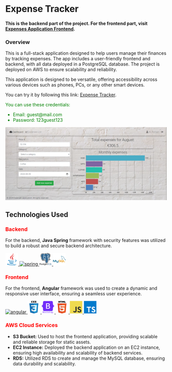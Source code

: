 <h1>Expense Tracker</h1>

<h4>This is the backend part of the project. For the frontend part,
visit <a href="https://github.com/romvol13/Expenses_application_front-end">Expenses Application Frontend</a>.</h4>

<h3>Overview</h3>

<p>This is a full-stack application designed to help users manage their finances by tracking expenses. The app includes a user-friendly frontend and backend, with all data deployed in a PostgreSQL database. The project is deployed on AWS to ensure scalability and reliability.</p>
<p>This application is designed to be versatile, offering accessibility across various devices such as phones, PCs, or any other smart devices.</p>

<p>You can try it by following this link: <a href="http://outcometracker.s3-website.eu-north-1.amazonaws.com/login">Expense Tracker</a>.</p>

<div>
    <p style="color: green">You can use these credentials:</p>
    <ul>
        <li style="color: green;">Email: guest@mail.com</li>
        <li style="color: green;">Password: 123guest123</li>
    </ul>
</div>

<div>
    <img src="https://github.com/romvol13/Expenses_application_back_end/blob/development/src/main/images/Screenshot.PNG?raw=true" alt="Expense Tracker Screenshot">
</div>

<h2>Technologies Used</h2>

<div>
    <h3 style="color: red">Backend</h3>
    <p>For the backend, <strong>Java Spring</strong> framework with security features was utilized to build a robust and secure backend architecture.</p>
<p align="left"> 
    <a href="https://www.java.com" target="_blank" rel="noreferrer"> 
        <img src="https://raw.githubusercontent.com/devicons/devicon/master/icons/java/java-original.svg" alt="java" width="40" height="40"/> 
    </a> 
    <a href="https://spring.io/" target="_blank" rel="noreferrer"> 
        <img src="https://www.vectorlogo.zone/logos/springio/springio-icon.svg" alt="spring" width="40" height="40"/> 
    </a> 
    <a href="https://www.postgresql.org" target="_blank" rel="noreferrer"> 
        <img src="https://raw.githubusercontent.com/devicons/devicon/master/icons/postgresql/postgresql-original-wordmark.svg" alt="postgresql" width="40" height="40"/> 
    </a> 
    <a href="https://www.mysql.com" target="_blank" rel="noreferrer">
        <img src="https://raw.githubusercontent.com/devicons/devicon/master/icons/mysql/mysql-original-wordmark.svg" alt="mysql" width="40" height="40"/>
    </a>


</p>
</div>

<div>
    <h3 style="color: red">Frontend</h3>
    <p>For the frontend, <strong>Angular</strong> framework was used to create a dynamic and responsive user interface, ensuring a seamless user experience.</p>
<p align="left"> 
    <a href="https://angular.io" target="_blank" rel="noreferrer"> 
        <img src="https://angular.io/assets/images/logos/angular/angular.svg" alt="angular" width="40" height="40"/> 
    </a> 
    <a href="https://www.w3schools.com/css/" target="_blank" rel="noreferrer"> 
        <img src="https://raw.githubusercontent.com/devicons/devicon/master/icons/css3/css3-original-wordmark.svg" alt="css3" width="40" height="40"/> 
    </a> 
    <a href="https://getbootstrap.com" target="_blank" rel="noreferrer"> 
        <img src="https://raw.githubusercontent.com/devicons/devicon/master/icons/bootstrap/bootstrap-plain-wordmark.svg" alt="bootstrap" width="40" height="40"/> 
    </a> 
    <a href="https://www.w3.org/html/" target="_blank" rel="noreferrer"> 
        <img src="https://raw.githubusercontent.com/devicons/devicon/master/icons/html5/html5-original-wordmark.svg" alt="html5" width="40" height="40"/> 
    </a> 
    <a href="https://developer.mozilla.org/en-US/docs/Web/JavaScript" target="_blank" rel="noreferrer"> 
        <img src="https://raw.githubusercontent.com/devicons/devicon/master/icons/javascript/javascript-original.svg" alt="javascript" width="40" height="40"/> 
    </a> 
    <a href="https://www.typescriptlang.org/" target="_blank" rel="noreferrer"> 
        <img src="https://raw.githubusercontent.com/devicons/devicon/master/icons/typescript/typescript-original.svg" alt="typescript" width="40" height="40"/> 
    </a>
</p>
</div>

<div>
    <h3 style="color: red">AWS Cloud Services</h3>
    <ul>
        <li><strong>S3 Bucket:</strong> Used to host the frontend application, providing scalable and reliable storage for static assets.</li>
        <li><strong>EC2 Instance:</strong> Deployed the backend application on an EC2 instance, ensuring high availability and scalability of backend services.</li>
        <li><strong>RDS:</strong> Utilized RDS to create and manage the MySQL database, ensuring data durability and scalability.</li>
    </ul>
</div>
